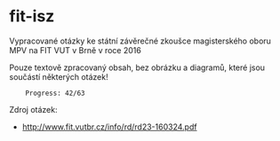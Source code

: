 fit-isz
=======

Vypracované otázky ke státní závěrečné zkoušce magisterského oboru MPV na FIT VUT v Brně v roce 2016

Pouze textově zpracovaný obsah, bez obrázku a diagramů, které jsou součástí některých otázek!

		Progress: 42/63

Zdroj otázek:

 * http://www.fit.vutbr.cz/info/rd/rd23-160324.pdf
